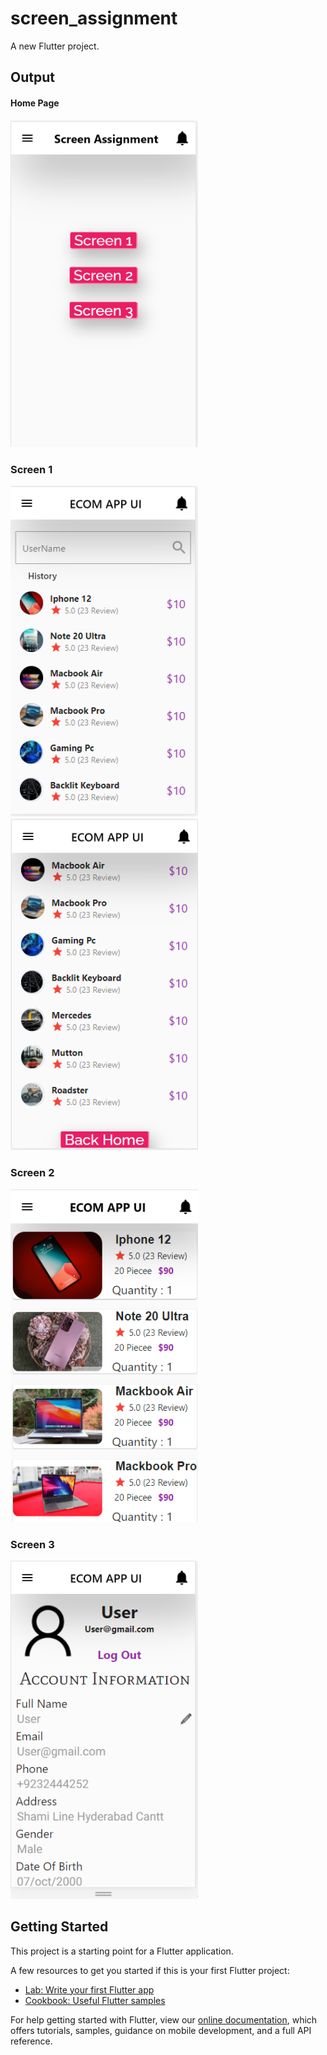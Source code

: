 # screen_assignment

A new Flutter project.



## Output

#### Home Page
<img  alt="HTML5" width="300px" src="./output/1.PNG" />

### Screen 1
<img  alt="HTML5" width="300px" src="./output/2.PNG" />


<img  alt="HTML5" width="300px" src="./output/3.PNG" />

### Screen 2
<img  alt="HTML5" width="300px" src="./output/4.PNG" />

### Screen 3
<img  alt="HTML5" width="300px" src="./output/5.PNG" />


## Getting Started

This project is a starting point for a Flutter application.

A few resources to get you started if this is your first Flutter project:

- [Lab: Write your first Flutter app](https://flutter.dev/docs/get-started/codelab)
- [Cookbook: Useful Flutter samples](https://flutter.dev/docs/cookbook)

For help getting started with Flutter, view our
[online documentation](https://flutter.dev/docs), which offers tutorials,
samples, guidance on mobile development, and a full API reference.
